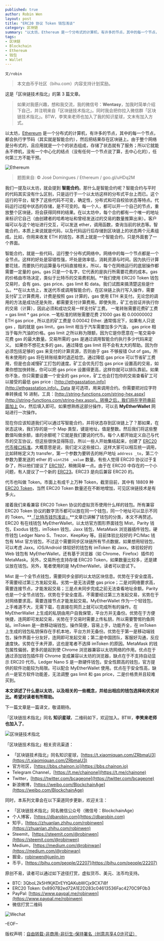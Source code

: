 ```yaml
---
published: true
author: Robin Wen
layout: post
title: "ERC20 协议 Token 钱包浅谈"
category: 区块链
summary: "以太坊，Ethereum 是一个分布式的计算机，有许多的节点，其中的每一个节点，都会执行字节码（其实就是智能合约），然后把结果存在区块链上。由于整个网络是分布式的，且应用就是一个个的状态组成，存储了状态就有了服务；所以它就能永不停机，没有一个中心化的结点（没有任何一个节点说了算，去中心化的），任何第三方不能干预。本文讲述了什么是以太坊，以及相关的一些概念，并给出相应的钱包选择和优劣对比。希望对读者有所帮助。"
tags:
- 区块链
- Blockchain
- Ethereum
- 钱包
- Wallet
---
```


`文/robin`

> 本文由币乎社区（bihu.com）内容支持计划奖励。

这是「区块链技术指北」的第 3 篇文章。

> 如果对我感兴趣，想和我交流，我的微信号：**Wentasy**，加我时简单介绍下自己，并注明来自「区块链技术指北」。同时我会把你拉入微信群「区块链技术指北」。BTW，李笑来老师也加入了我的知识星球，文末有加入方式。

以太坊，[Ethereum](https://www.ethereum.org) 是一个分布式的计算机，有许多的节点，其中的每一个节点，都会执行字节码（其实就是智能合约），然后把结果存在区块链上。由于整个网络是分布式的，且应用就是一个个的状态组成，存储了状态就有了服务；所以它就能永不停机，没有一个中心化的结点（没有任何一个节点说了算，去中心化的），任何第三方不能干预。

![Ethereum](https://cdn.dbarobin.com/vW0Z1oB.jpg)

> 题图来自: © José Domingues / Ethereum / goo.gl/uHDq2M

我们一提及以太坊，就会提到 **智能合约**。那什么是智能合约呢？智能合约与平时的代码其实没有什么区别，只是运行于一个以太坊这样的分布式平台上而已。这个运行的平台，赋予了这些代码不可变，确定性，分布式和可自校验状态等特点。代码运行过程中状态的存储，是不可变的。每一个人，都可以开一个自己的节点，重放整个区块链，将会获得同样的结果。在以太坊中，每个合约都有一个唯一的地址来标识它自己（由创建者的哈希地址和曾经发送过的交易的数量推算出来）。客户端可以与这个地址进行交互，可以发送 ether，调用函数，查询当前的状态等。智能合约，本质上来说就是代码，以及代码运行后存储到区块链上的状态两个元素组成。比如，你用来收发 ETH 的钱包，本质上就是一个智能合约，只是外面套了一个界面。

智能合约，就是一些代码，运行整个分布式网络中。网络中的每一个节点都是一个全节点。这样的好处是容错性强，坏处是效率低，消耗资源与时间。因为执行计算要花钱，而要执行的运算量与代码直接相关。所以，每个在网络运行的底层操作都需要一定量的 gas。gas 只是一个名字，它代表的是执行所需要花费的成本。gas 的价格由市场决定，类似于比特币的交易费机制。**我们使用 ERC20 Token 钱包交易时，会有 gas、gas price、gas limit 和 data。我们试图来搞清楚这些是什么。**在以太坊上，发送代币或调用智能合约，在区块链上执行写入操作，需要支付矿工计算费用，计费是按照 gas 计算的，gas 使用 ETH 来支付。无论您的调用的方法是成功还是失败，都需要支付计算费用。即使失败，矿工也验证并执行你的交易（计算），因此必须和成功交易一样支付矿工费。 一笔转账需要花费矿工费 = gas limit * gas price. 一笔标准的转账需要花费 21000 gas 和 0.00000002 ETH gas price , 所以总的矿工费是 0.00042 Ether. 通常情况下，如果有人只说 gas ，指的就是 gas limit，gas limit 相当于汽车需要加多少汽油， gas price 相当于每升汽油的价格。gas limit 之所以称为限额，因为它是你愿意在一笔交易中花费 gas 的最大数量。交易所需的 gas 是通过调用智能合约执行多少代码来定义。 如果你不想花太多的 gas，通过降低 gas limit 将不会有太大的帮助。因为你必须包括足够的 gas 来支付的计算资源，否则由于 gas 不够报错 Out of gas。所有未使用的 gas 将在转账结束时退还给您。通过降低 gas price 可以节省矿工费用，但是也会减慢矿工打包的速度。矿工会优先打包 gas price 设置高的交易，如果你想加快转账，你可以把 gas price 设置得更高，这样你就可以排队靠前。如果你不急，你只需要设置一个安全的 gas price，矿工也会打包你的交易查看矿工可以接受的最低 gas price : [http://ethgasstation.info](http://ethgasstation.info)。Data 是可选项，用来调用合约。你需要把对应字符串转换成 16 进制，工具：[http://string-functions.com/string-hex.aspx](http://string-functions.com/string-hex.aspx)。转换之后，我们将在字符串前面加上 0x，然后填入即可。如果想熟练这部分操作，可以去 **MyEtherWallet** 网站进行一次操作。

现在你应该知道我们可以通过写智能合约，并将状态存到区块链上了？那如果，在状态这块，我们存的是一个 Map 类型，键是地址，值是整数。然后我们将这些整数值叫做余额，谁的余额呢？它就是我们要说的代币。每个人都开始定义自己与代币的交互协议，但这些很快显得陈旧，所以一些人开始集结起来，创建了 [ERC20 代币接口标准](https://github.com/ethereum/EIPs/blob/master/EIPS/eip-20-token-standard.md)。大概意思是说，我们定义这些接口，这样大家可以相互统一调用，比如转帐定义为 transfer，第一个参数为要转去的帐户地址 `address _to`，第二个参数为要发送的 ether 的 `uint256 _value` 数量。有些人觉得 ERC20 协议过于复杂了，所以他们提议了 [ERC197](https://github.com/ethereum/EIPs/issues/179)，稍微简单一点。由于在 ERC20 中存在的一个小问题，有人提议了一个新的 [ERC23](https://github.com/ethereum/EIPs/issues/223)。ERC23 是向后兼容 ERC20 的。

代币也叫做 Token。市面上有成千上万种 Token，截至目前，其中有 18809 种 [ERC20 Token](https://etherscan.io/tokens)，当然 ERC20 Token 数量还在不断地增加，可见区块链技术是有多火。

接着我们来看兼容 ERC20 Token 协议的虚拟货币使用什么样的钱包。所有兼容 ERC20 Token 协议的数字货币都可以放在同一个钱包，同一个地址可以显示不同的 Token。**[「比特币钱包浅谈」](https://dbarobin.com/2017/12/06/blockchain-btc-wallet)**文章已讲解了钱包的分类，本文不再赘述。ERC20 有在线钱包 MyEtherWallet，以太坊官方图形界面钱包 Mist，Parity 钱包，Exodus 钱包，imToken 钱包，Jaxx 钱包，MetaMask 浏览器插件钱包，硬件钱包 Ledger Nano S、Trezor、KeepKey 等。目前体验比较好的 PC/Mac 钱包有 Mist 官方钱包，不过这个需要同步区块链所有节点数据，如果想用轻钱包，可以考虑 Jaxx。iOS/Android 体较好的钱包有 imToken 和 Jaxx。体验较好的 Web 钱包有 MyEtherWallet，还有基于浏览器（如 Chrome、Firefox）插件的 MetaMask。另外，交易所也支持存储 ERC20 Token，如果数量比较多，还是建议放在钱包。另外，笔者使用的是 MyEtherWallet，读者可以尝试下。

Mist 是一个全节点钱包，需要同步全部的以太坊区块信息。优势在于安全度高，不需要经过第三方发起交易。劣势一是无法调整 gas price；二是对网络要求高，需要连接节点，才能发起交易；三是点未同步完成之前无法查看地址余额。Parity 也是一个全节点钱包，优势在于安全度高，不需要经过第三方发起交易，劣势在于对网络要求高，需要连接节点才能发起交易。MyEtherWallet 作为一个轻钱包，上手难道不大，无需下载，在直接在网页上就可以完成所有的操作。在 MyEtherWallet 上生成的私钥由用户自我保管，平台方并无备份。优势在于方便快捷，连网即可发起交易，劣势在于交易时需要上传私钥，所以需要警惕钓鱼网站。imToken 是一款移动端钱包，操作简便，容易上手，功能齐全，在 imToken 上生成的钱包私钥保存在手机本地，平台方并无备份。优势在于第一是移动端钱包，操作界面十分友好，连网即可发起交易；第二是中国团队，客服好沟通，反应速度快。劣势在于未开源，这也是笔者不选择 imToken 的原因。MetaMask 的钱包属性偏弱，更多的是起到使 Chrome 浏览器兼容以太坊网络的作用。优点在于通过添加钱包插件将 Chrome 变成兼容以太坊的浏览器，缺点在于不支持自动显示 ERC20 代币。Ledger Nano S 是一款硬件钱包，安全性颇高的钱包，官方提供的软件功能较为局限。可以配合 MyEtherWallet 使用。优点在于安全性高，缺点一是官方软件功能差，无法调整 gas limit 和 gas price，二是价格贵并且较难买到。

**本文讲述了什么是以太坊，以及相关的一些概念，并给出相应的钱包选择和优劣对比。希望对读者有所帮助。**

下一篇文章是一篇译文，敬请期待。

「区块链技术指北」同名 **知识星球**，二维码如下，欢迎加入。BTW，**李笑来老师也加入了**。

![区块链技术指北](https://cdn.dbarobin.com/pQxlDqF.jpg)

「区块链技术指北」相关资讯渠道：

* 「区块链技术指北」同名知识星球，[https://t.xiaomiquan.com/ZRbmaU3](https://t.xiaomiquan.com/ZRbmaU3)
* 官方社区，[https://bbs.chainon.io](https://bbs.chainon.io)
* Telegram Channel，[https://t.me/chainone](https://t.me/chainone)
* Twitter，[https://twitter.com/bcageone](https://twitter.com/bcageone)
* 新浪微博，[https://weibo.com/BlockchainAge](https://weibo.com/BlockchainAge)

同时，本系列文章会在以下渠道同步更新，欢迎关注：

* 「区块链技术指北」同名微信公众号（微信号：BlockchainAge）
* 个人博客，[https://dbarobin.com](https://dbarobin.com)
* 知乎，[https://zhuanlan.zhihu.com/robinwen](https://zhuanlan.zhihu.com/robinwen)
* Steemit，[https://steemit.com/@robinwen](https://steemit.com/@robinwen)
* Medium，[https://medium.com/@robinwan](https://medium.com/@robinwan)
* 掘金，[robinwen@juejin.im](https://juejin.im/user/5673ccae60b2260ee435f89a/posts)
* 币乎，[https://bihu.com/people/22207](https://bihu.com/people/22207)

原创不易，读者可以通过如下途径打赏，虚拟货币、美元、法币均支持。

* BTC: 3QboL2k5HfKjKDrEYtQAKubWCjx9CX7i8f
* ERC20 Token: 0x8907B2ed72A1E2D283c04613536Fac4270C9F0b3
* PayPal: [https://www.paypal.me/robinwen](https://www.paypal.me/robinwen)
* 微信打赏二维码

![Wechat](https://cdn.dbarobin.com/SzoNl5b.jpg)

–EOF–

版权声明：[自由转载-非商用-非衍生-保持署名（创意共享4.0许可证）](http://creativecommons.org/licenses/by-nc-nd/4.0/deed.zh)
